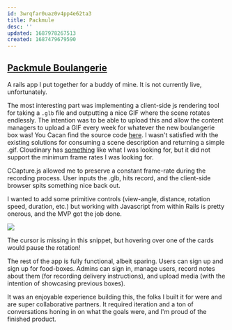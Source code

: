 ```yaml
---
id: 3wrqfar0uaz0v4pp4e62ta3
title: Packmule
desc: ''
updated: 1687978267513
created: 1687479679590
---
```

## [Packmule Boulangerie](https://github.com/helle253/packmule)

A rails app I put together for a buddy of mine. It is not currently live, unfortunately.

The most interesting part was implementing a client-side js rendering tool for taking a `.glb` file and outputting a nice GIF where the scene rotates endlessly. The intention was to be able to upload this and allow the content managers to upload a GIF every week for whatever the new boulangerie box was! You Cacan find the source code [here](https://github.com/helle253/packmule/blob/main/app/javascript/controllers/dashboard_controller.js). I wasn't satisfied with the existing solutions for consuming a scene description and returning a simple .gif. Cloudinary has [something](https://cloudinary.com/documentation/transformations_on_3d_models) like what I was looking for, but it did not support the minimum frame rates I was looking for.

CCapture.js allowed me to preserve a constant frame-rate during the recording process. User inputs the .glb, hits record, and the client-side browser spits something nice back out.

I wanted to add some primitive controls (view-angle, distance, rotation speed, duration, etc.) but working with Javascript from within Rails is pretty onerous, and the MVP got the job done.

![](assets/packmule.gif)

The cursor is missing in this snippet, but hovering over one of the cards would pause the rotation!

The rest of the app is fully functional, albeit sparing. Users can sign up and sign up for food-boxes. Admins can sign in, manage users, record notes about them (for recording delivery instructions), and upload media (with the intention of showcasing previous boxes).

It was an enjoyable experience building this, the folks I built it for were and are super collaborative partners. It required iteration and a ton of conversations honing in on what the goals were, and I'm proud of the finished product.
